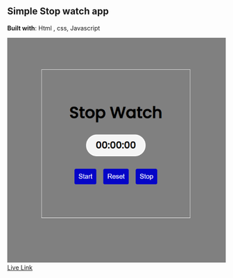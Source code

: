 ## Simple Stop watch app

   **Built with**: Html , css, Javascript

  ![](./Stopwatch.PNG)
[Live Link](https://relaxed-praline-07658d.netlify.app/)